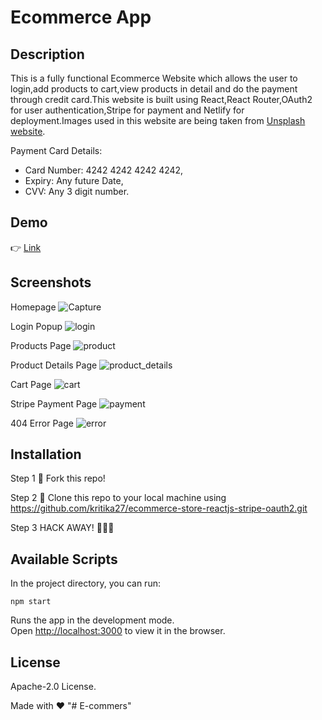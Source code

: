 # Ecommerce App

## Description

This is a fully functional Ecommerce Website which allows the user to login,add products to cart,view products in detail and do the payment through credit card.This website is built using React,React Router,OAuth2 for user authentication,Stripe for payment and Netlify for deployment.Images used in this website are being taken from [Unsplash website](https://unsplash.com).

Payment Card Details:

- Card Number: 4242 4242 4242 4242,
- Expiry: Any future Date,
- CVV: Any 3 digit number.

## Demo

👉 [Link](https://competent-engelbart-3915c0.netlify.app/)

## Screenshots

Homepage
![Capture](https://user-images.githubusercontent.com/4997491/116504126-47246500-a8d5-11eb-8852-b41d9b1a77e6.JPG)

Login Popup
![login](https://user-images.githubusercontent.com/4997491/116504932-2eb54a00-a8d7-11eb-8793-35e7fb4b91fb.JPG)

Products Page
![product](https://user-images.githubusercontent.com/4997491/116504383-c6199d80-a8d5-11eb-89aa-3c4874d009e1.JPG)

Product Details Page
![product_details](https://user-images.githubusercontent.com/4997491/179211094-01c52cc9-7a67-41a4-804a-7085a3946ffc.PNG)

Cart Page
![cart](https://user-images.githubusercontent.com/4997491/116504661-75567480-a8d6-11eb-9ed3-187502655349.JPG)

Stripe Payment Page
![payment](https://user-images.githubusercontent.com/4997491/116504802-d41bee00-a8d6-11eb-9913-6cc0e7f22302.JPG)

404 Error Page
![error](https://user-images.githubusercontent.com/4997491/116504553-2a3c6180-a8d6-11eb-8f13-11a1778afa93.JPG)

## Installation

Step 1
🍴 Fork this repo!

Step 2
👯 Clone this repo to your local machine using https://github.com/kritika27/ecommerce-store-reactjs-stripe-oauth2.git

Step 3
HACK AWAY! 🔨🔨🔨

## Available Scripts

In the project directory, you can run:

`npm start`

Runs the app in the development mode.<br />
Open [http://localhost:3000](http://localhost:3000) to view it in the browser.

## License

Apache-2.0 License.

Made with ❤
"# E-commers" 
